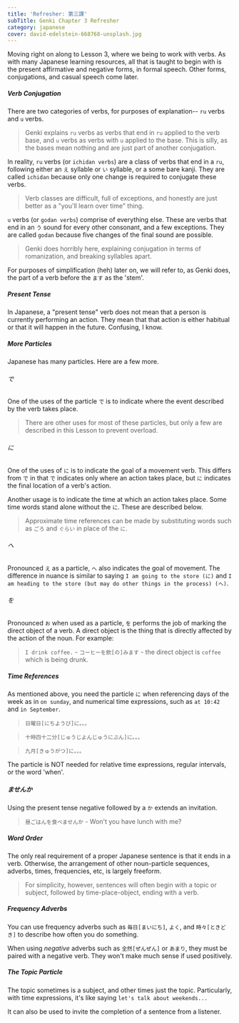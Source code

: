 ```yaml
---
title: 'Refresher: 第三課'
subTitle: Genki Chapter 3 Refresher
category: japanese
cover: david-edelstein-668768-unsplash.jpg
---
```


Moving right on along to Lesson 3, where we being to work with verbs. As with many Japanese learning resources, all that is taught to begin with is the present affirmative and negative forms, in formal speech. Other forms, conjugations, and casual speech come later.

##### Verb Conjugation

There are two categories of verbs, for purposes of explanation-- `ru` verbs and `u` verbs.

> Genki explains `ru` verbs as verbs that end in `ru` applied to the verb base, and `u` verbs as verbs with `u` applied to the base. This is silly, as the bases mean nothing and are just part of another conjugation.

In reality, `ru` verbs (or `ichidan verbs`) are a class of verbs that end in a `ru`, following either an `え` syllable or `い` syllable, or a some bare kanji. They are called `ichidan` because only one change is required to conjugate these verbs.

> Verb classes are difficult, full of exceptions, and honestly are just better as a "you'll learn over time" thing.

`u` verbs (or `godan verbs`) comprise of everything else. These are verbs that end in an `う` sound for every other consonant, and a few exceptions. They are called `godan` because five changes of the final sound are possible.

> Genki does horribly here, explaining conjugation in terms of romanization, and breaking syllables apart.

For purposes of simplification (heh) later on, we will refer to, as Genki does, the part of a verb before the `ます` as the 'stem'.

##### Present Tense

In Japanese, a "present tense" verb does not mean that a person is currently performing an action. They mean that that action is either habitual or that it will happen in the future. Confusing, I know.

##### More Particles

Japanese has many particles. Here are a few more.

###### で

One of the uses of the particle `で` is to indicate where the event described by the verb takes place.

> There are other uses for most of these particles, but only a few are described in this Lesson to prevent overload.

###### に

One of the uses of `に` is to indicate the goal of a movement verb. This differs from `で` in that `で` indicates only where an action takes place, but `に` indicates the final location of a verb's action.

Another usage is to indicate the time at which an action takes place. Some time words stand alone without the `に`. These are described below.

> Approximate time references can be made by substituting words such as `ごろ` and `ぐらい` in place of the `に`.

###### へ

Pronounced `え` as a particle, `へ` also indicates the goal of movement. The difference in nuance is similar to saying `I am going to the store (に)` and `I am heading to the store (but may do other things in the process) (へ)`.

###### を

Pronounced `お` when used as a particle, `を` performs the job of marking the direct object of a verb. A direct object is the thing that is directly affected by the action of the noun. For example:

> `I drink coffee.` - `コーヒーを飲[の]みます` - the direct object is `coffee` which is being drunk.

##### Time References

As mentioned above, you need the particle `に` when referencing days of the week as in `on sunday`, and numerical time expressions, such as `at 10:42` and `in September`.

> `日曜日[にちようび]に。。。`

> `十時四十二分[じゅうじよんじゅうにぶん]に。。。`

> `九月[きゅうがつ]に。。。`

The particle is NOT needed for relative time expressions, regular intervals, or the word 'when'.

##### ませんか

Using the present tense negative followed by a `か` extends an invitation.

> `昼ごはんを食べませんか` - Won't you have lunch with me?

##### Word Order

The only real requirement of a proper Japanese sentence is that it ends in a verb. Otherwise, the arrangement of other noun-particle sequences, adverbs, times, frequencies, etc, is largely freeform.

> For simplicity, however, sentences will often begin with a topic or subject, followed by time-place-object, ending with a verb.

##### Frequency Adverbs

You can use frequency adverbs such as `毎日[まいにち]`, `よく`, and `時々[ときどき]` to describe how often you do something.

When using *negative* adverbs such as `全然[ぜんぜん]` or `あまり`, they must be paired with a negative verb. They won't make much sense if used positively.

##### The Topic Particle

The topic sometimes is a subject, and other times just the topic. Particularly, with time expressions, it's like saying `let's talk about weekends...`

It can also be used to invite the completion of a sentence from a listener.